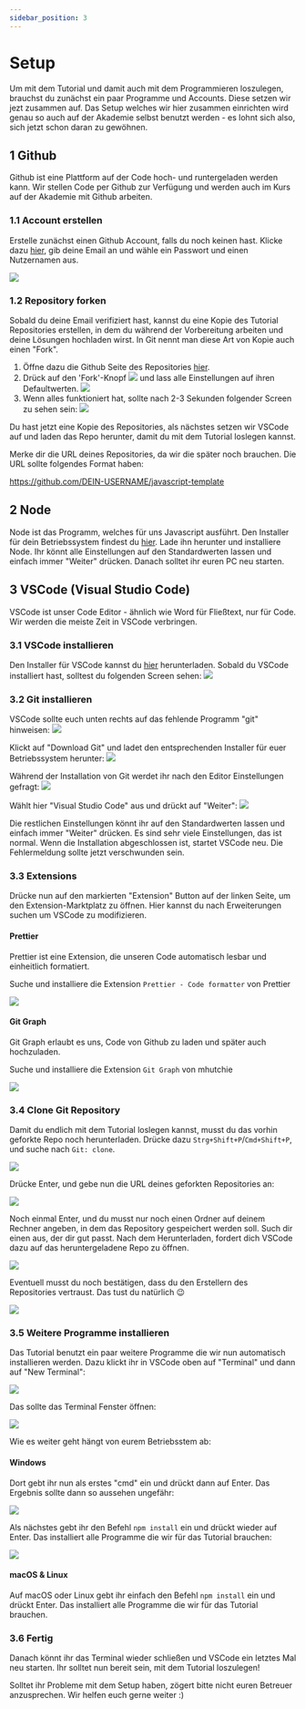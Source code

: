 ```yaml
---
sidebar_position: 3
---
```


# Setup

Um mit dem Tutorial und damit auch mit dem Programmieren loszulegen, brauchst du zunächst ein paar Programme und Accounts. Diese setzen wir jezt zusammen auf. Das Setup welches wir hier zusammen einrichten wird genau so auch auf der Akademie selbst benutzt werden - es lohnt sich also, sich jetzt schon daran zu gewöhnen.

## 1 Github

Github ist eine Plattform auf der Code hoch- und runtergeladen werden kann. Wir stellen Code per Github zur Verfügung und werden auch im Kurs auf der Akademie mit Github arbeiten.

### 1.1 Account erstellen

Erstelle zunächst einen Github Account, falls du noch keinen hast. Klicke dazu [hier](https://github.com/signup), gib deine Email an und wähle ein Passwort und einen Nutzernamen aus.

![](./setup_pictures/GithubSignup.png)

### 1.2 Repository forken

Sobald du deine Email verifiziert hast, kannst du eine Kopie des Tutorial Repositories erstellen, in dem du während der Vorbereitung arbeiten und deine Lösungen hochladen wirst. In Git nennt man diese Art von Kopie auch einen "Fork".

1. Öffne dazu die Github Seite des Repositories [hier](https://github.com/info-hsaka/javascript-template).
2. Drück auf den 'Fork'-Knopf ![](./setup_pictures/Fork1.png) und lass alle Einstellungen auf ihren Defaultwerten. ![](./setup_pictures/Fork2.png)
3. Wenn alles funktioniert hat, sollte nach 2-3 Sekunden folgender Screen zu sehen sein: ![](./setup_pictures/ForkSuccess.png)

Du hast jetzt eine Kopie des Repositories, als nächstes setzen wir VSCode auf und laden das Repo herunter, damit du mit dem Tutorial loslegen kannst.

Merke dir die URL deines Repositories, da wir die später noch brauchen. Die URL sollte folgendes Format haben:

https://github.com/DEIN-USERNAME/javascript-template

## 2 Node

Node ist das Programm, welches für uns Javascript ausführt. Den Installer für dein Betriebssystem findest du [hier](https://nodejs.org/en/download). Lade ihn herunter und installiere Node. Ihr könnt alle Einstellungen auf den Standardwerten lassen und einfach immer "Weiter" drücken. Danach solltet ihr euren PC neu starten.

## 3 VSCode (Visual Studio Code)

VSCode ist unser Code Editor - ähnlich wie Word für Fließtext, nur für Code. Wir werden die meiste Zeit in VSCode verbringen.

### 3.1 VSCode installieren

Den Installer für VSCode kannst du [hier](https://code.visualstudio.com/Download) herunterladen. Sobald du VSCode installiert hast, solltest du folgenden Screen sehen: ![](./setup_pictures/VSCodeStartScreen.png)

### 3.2 Git installieren

VSCode sollte euch unten rechts auf das fehlende Programm "git" hinweisen: ![](./setup_pictures/vscode-git.jpg)

Klickt auf "Download Git" und ladet den entsprechenden Installer für euer Betriebssystem herunter: ![](./setup_pictures/git-download.jpg)

Während der Installation von Git werdet ihr nach den Editor Einstellungen gefragt: ![](./setup_pictures/git-editor.jpg)

Wählt hier "Visual Studio Code" aus und drückt auf "Weiter": ![](./setup_pictures/git-editor-code.jpg)

Die restlichen Einstellungen könnt ihr auf den Standardwerten lassen und einfach immer "Weiter" drücken. Es sind sehr viele Einstellungen, das ist normal. Wenn die Installation abgeschlossen ist, startet VSCode neu. Die Fehlermeldung sollte jetzt verschwunden sein.

### 3.3 Extensions

Drücke nun auf den markierten "Extension" Button auf der linken Seite, um den Extension-Marktplatz zu öffnen. Hier kannst du nach Erweiterungen suchen um VSCode zu modifizieren.

#### Prettier

Prettier ist eine Extension, die unseren Code automatisch lesbar und einheitlich formatiert.

Suche und installiere die Extension `Prettier - Code formatter` von Prettier

![](./setup_pictures/VSCodePrettier.png)

#### Git Graph

Git Graph erlaubt es uns, Code von Github zu laden und später auch hochzuladen.

Suche und installiere die Extension `Git Graph` von mhutchie

![](./setup_pictures/VSCodeGitGraph.png)

### 3.4 Clone Git Repository

Damit du endlich mit dem Tutorial loslegen kannst, musst du das vorhin geforkte Repo noch herunterladen. Drücke dazu `Strg+Shift+P`/`Cmd+Shift+P`, und suche nach `Git: clone`.

![](./setup_pictures/GitClone.png)

Drücke Enter, und gebe nun die URL deines geforkten Repositories an:

![](./setup_pictures/GitCloneURL.png)

Noch einmal Enter, und du musst nur noch einen Ordner auf deinem Rechner angeben, in dem das Repository gespeichert werden soll. Such dir einen aus, der dir gut passt. Nach dem Herunterladen, fordert dich VSCode dazu auf das heruntergeladene Repo zu öffnen.

![](./setup_pictures/GitCloneOpen.png)

Eventuell musst du noch bestätigen, dass du den Erstellern des Repositories vertraust. Das tust du natürlich 😉

![](./setup_pictures/GitCloneTrust.png)
### 3.5 Weitere Programme installieren

Das Tutorial benutzt ein paar weitere Programme die wir nun automatisch installieren werden. Dazu klickt ihr in VSCode oben auf "Terminal" und dann auf "New Terminal":

![](./setup_pictures/vscode-terminal.png)

Das sollte das Terminal Fenster öffnen:

![](./setup_pictures/vscode-open-terminal.png)

Wie es weiter geht hängt von eurem Betriebsstem ab:

#### Windows

Dort gebt ihr nun als erstes "cmd" ein und drückt dann auf Enter. Das Ergebnis sollte dann so aussehen ungefähr:

![](./setup_pictures/vscode-cmd.png)

Als nächstes gebt ihr den Befehl `npm install` ein und drückt wieder auf Enter. Das installiert alle Programme die wir für das Tutorial brauchen:

![](./setup_pictures/vscode-npm-install.png)

#### macOS & Linux

Auf macOS  oder Linux gebt ihr einfach den Befehl `npm install` ein und drückt Enter. Das installiert alle Programme die wir für das Tutorial brauchen.

### 3.6 Fertig

Danach könnt ihr das Terminal wieder schließen und VSCode ein letztes Mal neu starten. Ihr solltet nun bereit sein, mit dem Tutorial loszulegen!

Solltet ihr Probleme mit dem Setup haben, zögert bitte nicht euren Betreuer anzusprechen. Wir helfen euch gerne weiter :)
